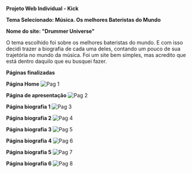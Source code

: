 **Projeto Web Individual - Kick**

**Tema Selecionado: Música. Os melhores Bateristas do Mundo**

**Nome do site: "Drummer Universe"**


O tema escolhido foi sobre os melhores bateristas do mundo. E com isso decidi trazer a biografia de cada uma deles, contando um pouco de sua trajetória no mundo da música. Foi um site bem simples, mas acredito que está dentro daquilo que eu busquei fazer.

**Páginas finalizadas**

**Página Home**
![Pag 1](https://github.com/gustaavoosantos/Projeto-Web-Individual-/assets/163207767/6072bdfc-a837-44a5-bff7-188f0f67f98b)

**Página de apresentação**
![Pag 2](https://github.com/gustaavoosantos/Projeto-Web-Individual-/assets/163207767/34dbd0a6-aa0f-4e6d-afd1-25f2dd356f8a)

**Página biografia 1**
![Pag 3](https://github.com/gustaavoosantos/Projeto-Web-Individual-/assets/163207767/1a7fe004-8eb7-4e43-85e1-ac362d1974d4)

**Página biografia 2**
![Pag 4](https://github.com/gustaavoosantos/Projeto-Web-Individual-/assets/163207767/2fd3dad7-17ea-4179-9f8a-51b63732cbd1)

**Página biografia 3**
![Pag 5](https://github.com/gustaavoosantos/Projeto-Web-Individual-/assets/163207767/30102554-4d33-4fe9-8c17-dca6ba59a6e0)

**Página  biografia 4**
![Pag 6](https://github.com/gustaavoosantos/Projeto-Web-Individual-/assets/163207767/9975c50a-5aa7-408e-a114-581756f0cf86)

**Página biografia 5**
![Pag 7](https://github.com/gustaavoosantos/Projeto-Web-Individual-/assets/163207767/ed937003-348a-417c-a75b-10b1e39d3d94)

**Página biografia 6**
![Pag 8](https://github.com/gustaavoosantos/Projeto-Web-Individual-/assets/163207767/84f72823-2b2e-455f-85ec-02e7a1fd129a)
